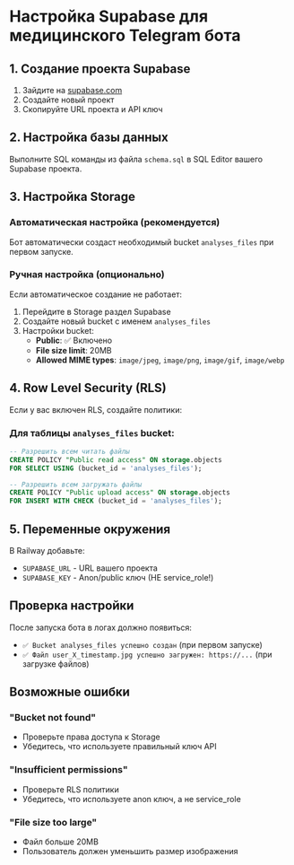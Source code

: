 # Настройка Supabase для медицинского Telegram бота

## 1. Создание проекта Supabase

1. Зайдите на [supabase.com](https://supabase.com)
2. Создайте новый проект
3. Скопируйте URL проекта и API ключ

## 2. Настройка базы данных

Выполните SQL команды из файла `schema.sql` в SQL Editor вашего Supabase проекта.

## 3. Настройка Storage

### Автоматическая настройка (рекомендуется)
Бот автоматически создаст необходимый bucket `analyses_files` при первом запуске.

### Ручная настройка (опционально)
Если автоматическое создание не работает:

1. Перейдите в Storage раздел Supabase
2. Создайте новый bucket с именем `analyses_files`
3. Настройки bucket:
   - **Public**: ✅ Включено
   - **File size limit**: 20MB
   - **Allowed MIME types**: `image/jpeg`, `image/png`, `image/gif`, `image/webp`

## 4. Row Level Security (RLS)

Если у вас включен RLS, создайте политики:

### Для таблицы `analyses_files` bucket:
```sql
-- Разрешить всем читать файлы
CREATE POLICY "Public read access" ON storage.objects
FOR SELECT USING (bucket_id = 'analyses_files');

-- Разрешить всем загружать файлы
CREATE POLICY "Public upload access" ON storage.objects
FOR INSERT WITH CHECK (bucket_id = 'analyses_files');
```

## 5. Переменные окружения

В Railway добавьте:
- `SUPABASE_URL` - URL вашего проекта
- `SUPABASE_KEY` - Anon/public ключ (НЕ service_role!)

## Проверка настройки

После запуска бота в логах должно появиться:
- `✅ Bucket analyses_files успешно создан` (при первом запуске)
- `✅ Файл user_X_timestamp.jpg успешно загружен: https://...` (при загрузке файлов)

## Возможные ошибки

### "Bucket not found"
- Проверьте права доступа к Storage
- Убедитесь, что используете правильный ключ API

### "Insufficient permissions"
- Проверьте RLS политики
- Убедитесь, что используете anon ключ, а не service_role

### "File size too large"
- Файл больше 20MB
- Пользователь должен уменьшить размер изображения 